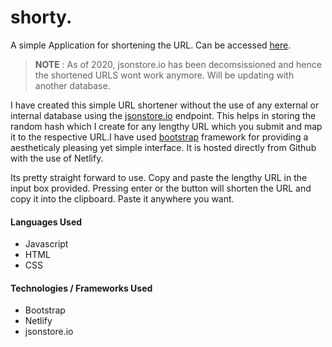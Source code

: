 # shorty.
A simple Application for shortening the URL.
Can be accessed [here](https://shor10.netlify.com/).

> **NOTE** : As of 2020, jsonstore.io has been decomsissioned and hence the shortened URLS wont work anymore. Will be updating with another database.

I have created this simple URL shortener without the use of any external or internal database using the [jsonstore.io](http://www.jsonstore.io/) endpoint. This helps in storing the random hash which I create for any lengthy URL which you submit and map it to the respective URL.I have used [bootstrap](https://getbootstrap.com/) framework for providing a aestheticaly pleasing yet simple interface. It is hosted directly from Github with the use of Netlify.

Its pretty straight forward to use. Copy and paste the lengthy URL in the input box provided.
Pressing enter or the button will shorten the URL and copy it into the clipboard.
Paste it anywhere you want.

#### Languages Used
* Javascript
* HTML
* CSS

#### Technologies / Frameworks Used
* Bootstrap
* Netlify
* jsonstore.io

